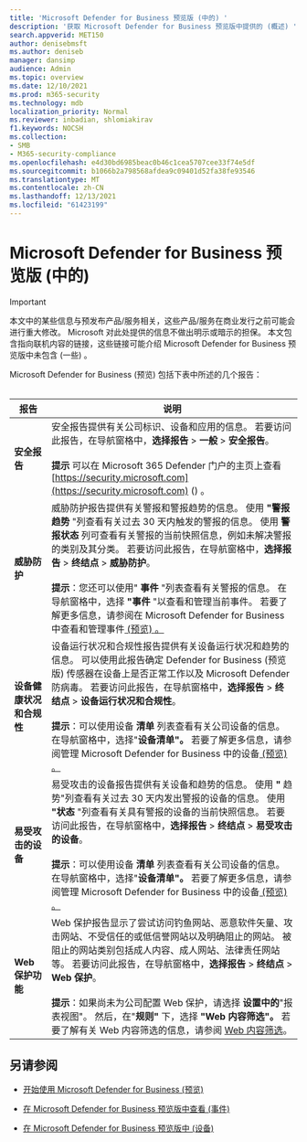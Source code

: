 ```yaml
---
title: 'Microsoft Defender for Business 预览版 (中的) '
description: '获取 Microsoft Defender for Business 预览版中提供的 (概述) '
search.appverid: MET150
author: denisebmsft
ms.author: deniseb
manager: dansimp
audience: Admin
ms.topic: overview
ms.date: 12/10/2021
ms.prod: m365-security
ms.technology: mdb
localization_priority: Normal
ms.reviewer: inbadian, shlomiakirav
f1.keywords: NOCSH
ms.collection:
- SMB
- M365-security-compliance
ms.openlocfilehash: e4d30bd6985beac0b46c1cea5707cee33f74e5df
ms.sourcegitcommit: b1066b2a798568afdea9c09401d52fa38fe93546
ms.translationtype: MT
ms.contentlocale: zh-CN
ms.lasthandoff: 12/13/2021
ms.locfileid: "61423199"
---
```

# <a name="reports-in-microsoft-defender-for-business-preview"></a>Microsoft Defender for Business 预览版 (中的) 

> [!IMPORTANT]
> 本文中的某些信息与预发布产品/服务相关，这些产品/服务在商业发行之前可能会进行重大修改。 Microsoft 对此处提供的信息不做出明示或暗示的担保。 本文包含指向联机内容的链接，这些链接可能介绍 Microsoft Defender for Business 预览版中未包含 (一些) 。

Microsoft Defender for Business (预览) 包括下表中所述的几个报告：<br/><br/>


|报告  |说明  |
|---------|---------|
| **安全报告**  | 安全报告提供有关公司标识、设备和应用的信息。 若要访问此报告，在导航窗格中，**选择报告**  >  **一般**  >  **安全报告**。 <br/><br/>**提示** 可以在 Microsoft 365 Defender 门户的主页上查看 [https://security.microsoft.com](https://security.microsoft.com) () 。 |
| **威胁防护**  | 威胁防护报告提供有关警报和警报趋势的信息。 使用 **"警报趋势** "列查看有关过去 30 天内触发的警报的信息。 使用 **警报状态** 列可查看有关警报的当前快照信息，例如未解决警报的类别及其分类。 若要访问此报告，在导航窗格中，**选择报告**  >  **终结点**  >  **威胁防护**。 <br/><br/>**提示**：您还可以使用" **事件** "列表查看有关警报的信息。 在导航窗格中，选择 **"事件** "以查看和管理当前事件。 若要了解更多信息，请参阅在 Microsoft Defender for Business 中查看和管理事件[ (预览) 。 ](mdb-view-manage-incidents.md) |
| **设备健康状况和合规性** | 设备运行状况和合规性报告提供有关设备运行状况和趋势的信息。 可以使用此报告确定 Defender for Business (预览版) 传感器在设备上是否正常工作以及 Microsoft Defender 防病毒。 若要访问此报告，在导航窗格中，**选择报告**  >  **终结点**  >  **设备运行状况和合规性**。 <br/><br/>**提示**：可以使用设备 **清单** 列表查看有关公司设备的信息。 在导航窗格中，选择"**设备清单"。** 若要了解更多信息，请参阅管理 Microsoft Defender for Business 中的设备[ (预览) 。 ](mdb-manage-devices.md) |
| **易受攻击的设备** | 易受攻击的设备报告提供有关设备和趋势的信息。 使用 **"** 趋势"列查看有关过去 30 天内发出警报的设备的信息。 使用 **"状态** "列查看有关具有警报的设备的当前快照信息。 若要访问此报告，在导航窗格中，**选择报告**  >  **终结点**  >  **易受攻击的设备**。<br/><br/>**提示**：可以使用设备 **清单** 列表查看有关公司设备的信息。 在导航窗格中，选择"**设备清单"。** 若要了解更多信息，请参阅管理 Microsoft Defender for Business 中的设备[ (预览) 。 ](mdb-manage-devices.md) |
| **Web 保护功能** | Web 保护报告显示了尝试访问钓鱼网站、恶意软件矢量、攻击网站、不受信任的或低信誉网站以及明确阻止的网站。 被阻止的网站类别包括成人内容、成人网站、法律责任网站等。 若要访问此报告，在导航窗格中，**选择报告**  >  **终结点**  >  **Web 保护**。<br/><br/>**提示**：如果尚未为公司配置 Web 保护，请选择 **设置中的**"报表视图"。 然后，在"**规则"** 下，选择 **"Web 内容筛选"。** 若要了解有关 Web 内容筛选的信息，请参阅 [Web 内容筛选](../defender-endpoint/web-content-filtering.md)。 |

## <a name="see-also"></a>另请参阅

- [开始使用 Microsoft Defender for Business (预览) ](mdb-get-started.md)

- [在 Microsoft Defender for Business 预览版中查看 (事件) ](mdb-view-manage-incidents.md)

- [在 Microsoft Defender for Business 预览版中 (设备) ](mdb-manage-devices.md)
